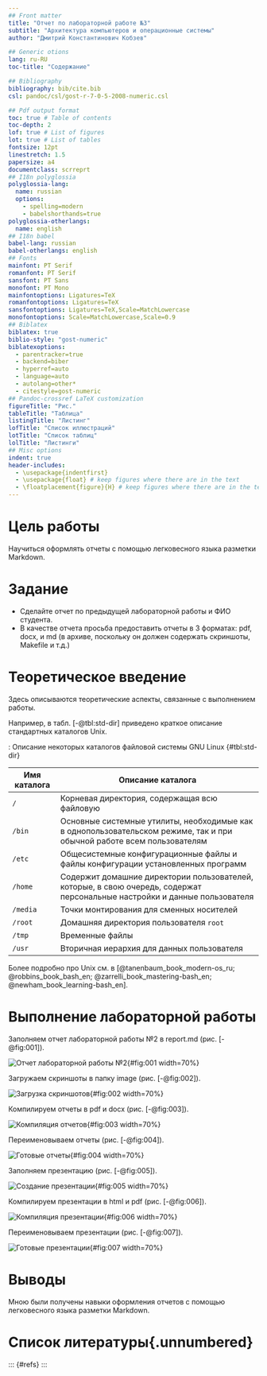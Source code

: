 ```yaml
---
## Front matter
title: "Отчет по лабораторной работе №3"
subtitle: "Архитектура компьютеров и операционные системы"
author: "Дмитрий Константинович Кобзев"

## Generic otions
lang: ru-RU
toc-title: "Содержание"

## Bibliography
bibliography: bib/cite.bib
csl: pandoc/csl/gost-r-7-0-5-2008-numeric.csl

## Pdf output format
toc: true # Table of contents
toc-depth: 2
lof: true # List of figures
lot: true # List of tables
fontsize: 12pt
linestretch: 1.5
papersize: a4
documentclass: scrreprt
## I18n polyglossia
polyglossia-lang:
  name: russian
  options:
	- spelling=modern
	- babelshorthands=true
polyglossia-otherlangs:
  name: english
## I18n babel
babel-lang: russian
babel-otherlangs: english
## Fonts
mainfont: PT Serif
romanfont: PT Serif
sansfont: PT Sans
monofont: PT Mono
mainfontoptions: Ligatures=TeX
romanfontoptions: Ligatures=TeX
sansfontoptions: Ligatures=TeX,Scale=MatchLowercase
monofontoptions: Scale=MatchLowercase,Scale=0.9
## Biblatex
biblatex: true
biblio-style: "gost-numeric"
biblatexoptions:
  - parentracker=true
  - backend=biber
  - hyperref=auto
  - language=auto
  - autolang=other*
  - citestyle=gost-numeric
## Pandoc-crossref LaTeX customization
figureTitle: "Рис."
tableTitle: "Таблица"
listingTitle: "Листинг"
lofTitle: "Список иллюстраций"
lotTitle: "Список таблиц"
lolTitle: "Листинги"
## Misc options
indent: true
header-includes:
  - \usepackage{indentfirst}
  - \usepackage{float} # keep figures where there are in the text
  - \floatplacement{figure}{H} # keep figures where there are in the text
---
```


# Цель работы

Научиться оформлять отчеты с помощью легковесного языка разметки Markdown.

# Задание

- Сделайте отчет по предыдущей лабораторной работы и ФИО студента.
- В качестве отчета просьба предоставить отчеты в 3 форматах: pdf, docx, и md (в архиве, поскольку он должен содержать скриншоты, Makefile и т.д.)

# Теоретическое введение

Здесь описываются теоретические аспекты, связанные с выполнением работы.

Например, в табл. [-@tbl:std-dir] приведено краткое описание стандартных каталогов Unix.

: Описание некоторых каталогов файловой системы GNU Linux {#tbl:std-dir}

| Имя каталога | Описание каталога                                                                                                          |
|--------------|----------------------------------------------------------------------------------------------------------------------------|
| `/`          | Корневая директория, содержащая всю файловую                                                                               |
| `/bin `      | Основные системные утилиты, необходимые как в однопользовательском режиме, так и при обычной работе всем пользователям     |
| `/etc`       | Общесистемные конфигурационные файлы и файлы конфигурации установленных программ                                           |
| `/home`      | Содержит домашние директории пользователей, которые, в свою очередь, содержат персональные настройки и данные пользователя |
| `/media`     | Точки монтирования для сменных носителей                                                                                   |
| `/root`      | Домашняя директория пользователя  `root`                                                                                   |
| `/tmp`       | Временные файлы                                                                                                            |
| `/usr`       | Вторичная иерархия для данных пользователя                                                                                 |

Более подробно про Unix см. в [@tanenbaum_book_modern-os_ru; @robbins_book_bash_en; @zarrelli_book_mastering-bash_en; @newham_book_learning-bash_en].

# Выполнение лабораторной работы

Заполняем отчет лабораторной работы №2 в report.md (рис. [-@fig:001]).

![Отчет лабораторной работы №2](image/1.png){#fig:001 width=70%}

Загружаем скриншоты в папку image (рис. [-@fig:002]).

![Загрузка скриншотов](image/2.png){#fig:002 width=70%}

Компилируем отчеты в pdf и docx (рис. [-@fig:003]).

![Компиляция отчетов](image/3.png){#fig:003 width=70%}

Переименовываем отчеты (рис. [-@fig:004]).

![Готовые отчеты](image/4.png){#fig:004 width=70%}

Заполняем презентацию (рис. [-@fig:005]).

![Создание презентации](image/5.png){#fig:005 width=70%}

Компилируем презентации в html и pdf (рис. [-@fig:006]).

![Компиляция презентации](image/6.png){#fig:006 width=70%}

Переименовываем презентации (рис. [-@fig:007]).

![Готовые презентации](image/7.png){#fig:007 width=70%}

# Выводы

Мною были получены навыки оформления отчетов с помощью легковесного языка разметки Markdown.

# Список литературы{.unnumbered}

::: {#refs}
:::
